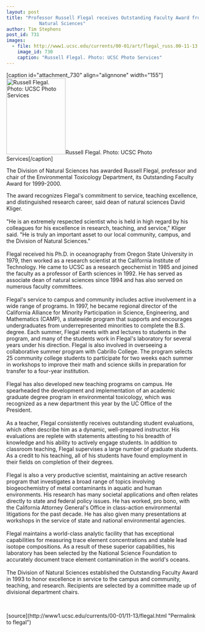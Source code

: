 ```yaml
---
layout: post
title: "Professor Russell Flegal receives Outstanding Faculty Award from Division of
			Natural Sciences"
author: Tim Stephens
post_id: 731
images:
  - file: http://www1.ucsc.edu/currents/00-01/art/flegal_russ.00-11-13.155.jpg
    image_id: 730
    caption: "Russell Flegal. Photo: UCSC Photo Services"
---
```


[caption id="attachment_730" align="alignnone" width="155"]<a href="http://localhost/mysite/wp-content/uploads/2000/11/flegal_russ.00-11-13.155.jpg"><img class="size-full wp-image-730" src="http://localhost/mysite/wp-content/uploads/2000/11/flegal_russ.00-11-13.155.jpg" alt="Russell Flegal. Photo: UCSC Photo Services" width="155" height="199" /></a>Russell Flegal. Photo: UCSC Photo Services[/caption]
<p>
  The Division of Natural Sciences has awarded Russell Flegal, professor and chair of the Environmental Toxicology Department, its Outstanding Faculty Award for 1999-2000.
</p>The award recognizes Flegal's commitment to service, teaching excellence, and distinguished research career, said dean of natural sciences David Kliger.<br>
<br>
"He is an extremely respected scientist who is held in high regard by his colleagues for his excellence in research, teaching, and service," Kliger said. "He is truly an important asset to our local community, campus, and the Division of Natural Sciences."<br>
<br>
Flegal received his Ph.D. in oceanography from Oregon State University in 1979, then worked as a research scientist at the California Institute of Technology. He came to UCSC as a research geochemist in 1985 and joined the faculty as a professor of Earth sciences in 1992. He has served as associate dean of natural sciences since 1994 and has also served on numerous faculty committees.<br>
<br>
Flegal's service to campus and community includes active involvement in a wide range of programs. In 1997, he became regional director of the California Alliance for Minority Participation in Science, Engineering, and Mathematics (CAMP), a statewide program that supports and encourages undergraduates from underrepresented minorities to complete the B.S. degree. Each summer, Flegal meets with and lectures to students in the program, and many of the students work in Flegal's laboratory for several years under his direction. Flegal is also involved in overseeing a collaborative summer program with Cabrillo College. The program selects 25 community college students to participate for two weeks each summer in workshops to improve their math and science skills in preparation for transfer to a four-year institution.<br>
<br>
Flegal has also developed new teaching programs on campus. He spearheaded the development and implementation of an academic graduate degree program in environmental toxicology, which was recognized as a new department this year by the UC Office of the President.<br>
<br>
As a teacher, Flegal consistently receives outstanding student evaluations, which often describe him as a dynamic, well-prepared instructor. His evaluations are replete with statements attesting to his breadth of knowledge and his ability to actively engage students. In addition to classroom teaching, Flegal supervises a large number of graduate students. As a credit to his teaching, all of his students have found employment in their fields on completion of their degrees.<br>
<br>
Flegal is also a very productive scientist, maintaining an active research program that investigates a broad range of topics involving biogeochemistry of metal contaminants in aquatic and human environments. His research has many societal applications and often relates directly to state and federal policy issues. He has worked, pro bono, with the California Attorney General's Office in class-action environmental litigations for the past decade. He has also given many presentations at workshops in the service of state and national environmental agencies.<br>
<br>
Flegal maintains a world-class analytic facility that has exceptional capabilities for measuring trace element concentrations and stable lead isotope compositions. As a result of these superior capabilities, his laboratory has been selected by the National Science Foundation to accurately document trace element contamination in the world's oceans.<br>
<br>
The Division of Natural Sciences established the Outstanding Faculty Award in 1993 to honor excellence in service to the campus and community, teaching, and research. Recipients are selected by a committee made up of divisional department chairs.
<p>
  <br>

</p>
[source](http://www1.ucsc.edu/currents/00-01/11-13/flegal.html "Permalink to flegal")
